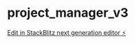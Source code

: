 # project_manager_v3

[Edit in StackBlitz next generation editor ⚡️](https://stackblitz.com/~/github.com/micEngineer/project_manager_v3)